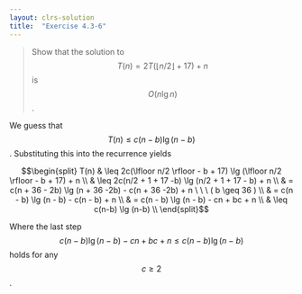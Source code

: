 ```yaml
---
layout: clrs-solution
title:  "Exercise 4.3-6"
---
```

>Show that the solution to $$T(n) = 2T(\lfloor n/2 \rfloor + 17) + n$$ is $$O(n \lg n)$$.

We guess that $$T(n) \leq c(n-b) \lg(n-b)$$. Substituting this into the recurrence yields

$$\begin{split}
T(n) & \leq 2c(\lfloor n/2 \rfloor - b + 17) \lg (\lfloor n/2 \rfloor - b + 17) + n \\
& \leq 2c(n/2 + 1 + 17 -b) \lg (n/2 + 1 + 17 - b) + n \\
& = c(n + 36 - 2b) \lg (n + 36 -2b) - c(n + 36 -2b) + n \ \ \ ( b \geq 36 ) \\
& = c(n - b) \lg (n - b) - c(n - b) + n \\
& = c(n - b) \lg (n - b) - cn + bc + n \\
& \leq c(n-b) \lg (n-b) \\
\end{split}$$

Where the last step $$c(n - b) \lg (n - b) - cn + bc + n \leq c(n-b) \lg (n-b)$$ holds for any $$c \geq 2$$.